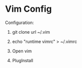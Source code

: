 # Vim Config

Configuration:

1. git clone url ~/.vim

2. echo "runtime vimrc" > ~/.vimrc

3. Open vim

4. PlugInstall
